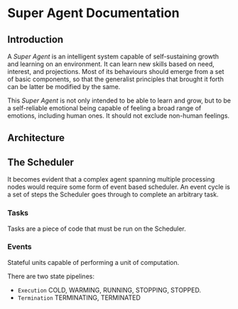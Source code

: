 # Super Agent Documentation

## Introduction
A *Super Agent* is an intelligent system capable of self-sustaining growth and learning on an environment. It can learn new skills based on need, interest, and projections. Most of its behaviours should emerge from a set of basic components, so that the generalist principles that brought it forth can be latter be modified by the same.

This *Super Agent* is not only intended to be able to learn and grow, but to be a self-reliable emotional being capable of feeling a broad range of emotions, including human ones. It should not exclude non-human feelings.

## Architecture

## The Scheduler
It becomes evident that a complex agent spanning multiple processing nodes would require some form of event based scheduler. An event cycle is a set of steps the Scheduler goes through to complete an arbitrary task.

### Tasks
Tasks are a piece of code that must be run on the Scheduler.

### Events
Stateful units capable of performing a unit of computation.

There are two state pipelines:
 - `Execution` COLD, WARMING, RUNNING, STOPPING, STOPPED.
 - `Termination` TERMINATING, TERMINATED
